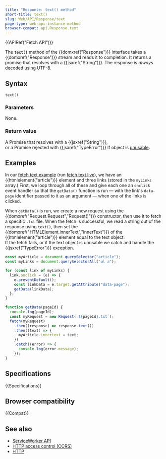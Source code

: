 ```yaml
---
title: "Response: text() method"
short-title: text()
slug: Web/API/Response/text
page-type: web-api-instance-method
browser-compat: api.Response.text
---
```


{{APIRef("Fetch API")}}

The **`text()`** method of the {{domxref("Response")}} interface takes a {{domxref("Response")}} stream and reads it to completion.
It returns a promise that resolves with a {{jsxref("String")}}.
The response is _always_ decoded using UTF-8.

## Syntax

```js-nolint
text()
```

### Parameters

None.

### Return value

A Promise that resolves with a {{jsxref("String")}},
<br/>or a Promise rejected with {{jsxref("TypeError")}} If object is [unusable](https://fetch.spec.whatwg.org/#body-unusable).

## Examples

In our [fetch text example](https://github.com/mdn/dom-examples/tree/main/fetch/fetch-text) (run [fetch text live](https://mdn.github.io/dom-examples/fetch/fetch-text/)), we have an {{htmlelement("article")}} element and three links (stored in the `myLinks` array.)
First, we loop through all of these and give each one an `onclick` event handler so that the `getData()` function is run — with the link's `data-page` identifier passed to it as an argument — when one of the links is clicked.

When `getData()` is run, we create a new request using the {{domxref("Request.Request","Request()")}} constructor, then use it to fetch a specific `.txt` file.
When the fetch is successful, we read a string out of the response using `text()`, then set the {{domxref("HTMLElement.innerText","innerText")}} of the {{htmlelement("article")}} element equal to the text object.
<br/>If the fetch fails, or if the text object is unusable we catch and handle the {{jsxref("TypeError")}} exception.

```js
const myArticle = document.querySelector("article");
const myLinks = document.querySelectorAll("ul a");

for (const link of myLinks) {
  link.onclick = (e) => {
    e.preventDefault();
    const linkData = e.target.getAttribute("data-page");
    getData(linkData);
  };
}

function getData(pageId) {
  console.log(pageId);
  const myRequest = new Request(`${pageId}.txt`);
  fetch(myRequest)
    .then((response) => response.text())
    .then((text) => {
      myArticle.innertext = text;
    })
    .catch((error) => {
      console.log(error.message);
    });
}
```

## Specifications

{{Specifications}}

## Browser compatibility

{{Compat}}

## See also

- [ServiceWorker API](/en-US/docs/Web/API/Service_Worker_API)
- [HTTP access control (CORS)](/en-US/docs/Web/HTTP/CORS)
- [HTTP](/en-US/docs/Web/HTTP)
